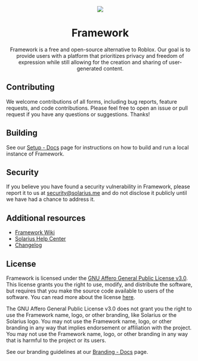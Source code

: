 <div align="center">
  <img src="https://help.solarius.me/_next/static/media/framework.0f9e0c76.svg" />
  <h1>Framework</h1>
  
  Framework is a free and open-source alternative to Roblox. Our goal is to provide users with a platform that prioritizes privacy and freedom of expression while still allowing for the creation and sharing of user-generated content.
  
</div>

## Contributing

We welcome contributions of all forms, including bug reports, feature requests, and code contributions. Please feel free to open an issue or pull request if you have any questions or suggestions. Thanks!

## Building

See our [Setup - Docs](https://wiki.solarius.me/docs/self-hosting/setup) page for instructions on how to build and run a local instance of Framework.

## Security

If you believe you have found a security vulnerability in Framework, please report it to us at [security@solarius.me](mailto:security@solarius.me) and do not disclose it publicly until we have had a chance to address it.

## Additional resources

- [Framework Wiki](https://wiki.solarius.me/)
- [Solarius Help Center](https://help.solarius.me/)
- [Changelog](https://changelog.solarius.me/)

## License

Framework is licensed under the [GNU Affero General Public License v3.0](https://www.gnu.org/licenses/agpl-3.0.en.html). This license grants you the right to use, modify, and distribute the software, but requires that you make the source code available to users of the software. You can read more about the license [here](https://choosealicense.com/licenses/agpl-3.0/).

The GNU Affero General Public License v3.0 does not grant you the right to use the Framework name, logo, or other branding, like Solarius or the Solarius logo. You may not use the Framework name, logo, or other branding in any way that implies endorsement or affiliation with the project. You may not use the Framework name, logo, or other branding in any way that is harmful to the project or its users.

See our branding guidelines at our [Branding - Docs](https://wiki.solarius.me/docs/branding) page.
